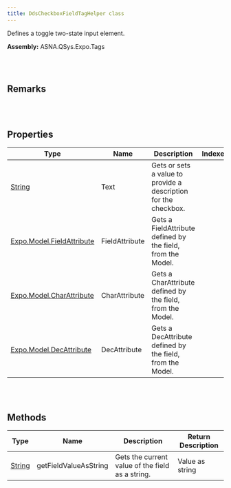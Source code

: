```yaml
---
title: DdsCheckboxFieldTagHelper class
---
```


Defines a toggle two-state input element.

**Assembly:** ASNA.QSys.Expo.Tags

<br>
<br>

## Remarks

<br>
<br>

## Properties

| Type | Name | Description | Indexer
| --- | --- | --- | --- 
| [String](https://docs.microsoft.com/en-us/dotnet/api/system.string?view=net-5.0) | Text | Gets or sets a value to provide a description for the checkbox. | 
| [Expo.Model.FieldAttribute](/reference/asna-qsys-expo/expo-model/field-attribute.html) | FieldAttribute | Gets a FieldAttribute defined by the field, from the Model. | 
| [Expo.Model.CharAttribute](/reference/asna-qsys-expo/expo-model/char-attribute.html) | CharAttribute | Gets a CharAttribute defined by the field, from the Model. | 
| [Expo.Model.DecAttribute](/reference/asna-qsys-expo/expo-model/dec-attribute.html) | DecAttribute | Gets a DecAttribute defined by the field, from the Model. | 

<br>
<br>

## Methods

| Type | Name | Description | Return Description 
| --- | --- | --- | --- 
| [String](https://docs.microsoft.com/en-us/dotnet/api/system.string?view=net-5.0) | getFieldValueAsString | Gets the current value of the field as a string. | Value as string

<br>
<br>

